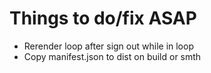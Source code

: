 # Things to do/fix ASAP

* Rerender loop after sign out while in loop
* Copy manifest.json to dist on build or smth
